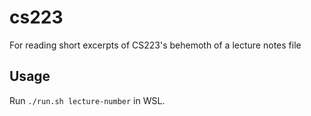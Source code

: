 # cs223
For reading short excerpts of CS223's behemoth of a lecture notes file

## Usage
Run `./run.sh lecture-number` in WSL.